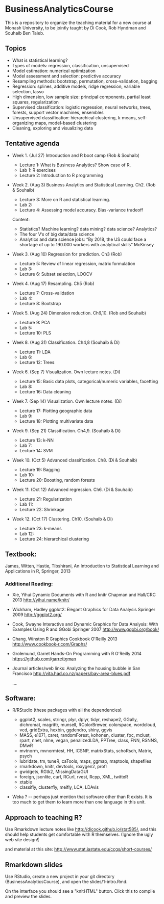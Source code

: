# BusinessAnalyticsCourse
This is a repository to organize the teaching material for a new course at Monash University, to be jointly taught by Di Cook, Rob Hyndman and Souhaib Ben Taieb.

##  Topics

* What is statistical learning?
* Types of models: regression, classification, unsupervised
* Model estimation: numerical optimization
* Model assessment and selection: predictive accuracy
* Resampling methods: bootstrap, permutation, cross-validation, bagging
* Regression: splines, additive models, ridge regression, variable selection, lasso
* High dimension, low sample size: principal components, partial least squares, regularization
* Supervised classification: logistic regression, neural networks, trees, forests, support vector machines, ensembles
* Unsupervised classification: hierarchical clustering, k-means, self-organizing maps, model-based clustering
* Cleaning, exploring and visualizing data

## Tentative agenda

* Week 1. (Jul 27) Introduction and R boot camp (Rob & Souhaib)
  - Lecture 1:  What is Business Analytics? Show case of R.
  - Lab 1: R exercises
  - Lecture 2: Introduction to R programming

* Week 2. (Aug 3) Business Analytics and Statistical Learning. Ch2. (Rob & Souhaib)
  - Lecture 3: More on R and statistical learning. 
  - Lab 2: 
  - Lecture 4: Assessing model accuracy. Bias-variance tradeoff

  Content: 
    - Statistics? Machine learning? data mining? data science? Analytics? 
    - The four V’s of big data/data science
    - Analytics and data science jobs: “By 2018, the US could face a shortage of up to 190.000 workers with analytical skills” McKinsey

* Week 3. (Aug 10) Regression for prediction. Ch3 (Rob)
  - Lecture 5: Review of linear regression, matrix formulation
  - Lab 3:
  - Lecture 6: Subset selection, LOOCV 

* Week 4. (Aug 17) Resampling. Ch5 (Rob)
  - Lecture 7: Cross-validation
  - Lab 4: 
  - Lecture 8: Bootstrap

* Week 5. (Aug 24) Dimension reduction. Ch6,10. (Rob and Souhaib)
  - Lecture 9: PCA
  - Lab 5:
  - Lecture 10: PLS

* Week 8. (Aug 31) Classification. Ch4,8 (Souhaib & Di)
  - Lecture 11: LDA
  - Lab 6:
  - Lecture 12: Trees

* Week 6. (Sep 7) Visualization. Own lecture notes. (Di)
  - Lecture 15: Basic data plots, categorical/numeric variables, facetting
  - Lab 8:
  - Lecture 16: Data cleaning
* Week 7. (Sep 14) Visualization. Own lecture notes. (Di)
  - Lecture 17: Plotting geographic data
  - Lab 9:
  - Lecture 18: Plotting multivariate data
  
* Week 9. (Sep 21) Classification. Ch4,9. (Souhaib & Di)
  - Lecture 13: k-NN
  - Lab 7:
  - Lecture 14: SVM

* Week 10. (Oct 5) Advanced classification. Ch8. (Di & Souhaib)
  - Lecture 19: Bagging
  - Lab 10:
  - Lecture 20: Boosting, random forests

* Week 11. (Oct 12) Advanced regression. Ch6. (Di & Souhaib)
  - Lecture 21: Regularization
  - Lab 11:
  - Lecture 22: Shrinkage

* Week 12. (Oct 17) Clustering. Ch10. (Souhaib & Di)
  - Lecture 23: k-means
  - Lab 12:
  - Lecture 24: hierarchical clustering
  
## Textbook: 

James, Witten, Hastie, Tibshirani, An Introduction to Statistical Learning and Applications in R, Springer, 2013
          
### Additional Reading: 
  
  *  Xie, Yihui
        Dynamic Documents with R and knitr
        Chapman and Hall/CRC
        2013
        http://yihui.name/knitr/
                      
  * Wickham, Hadley
        ggplot2: Elegant Graphics for Data Analysis
        Springer
        2009
        http://ggplot2.org/
        
  * Cook, Swayne
        Interactive and Dynamic Graphics for Data Analysis: With Examples Using R and GGobi
        Springer
        2007
        http://www.ggobi.org/book/
        
  * Chang, Winston
        R Graphics Cookbook
        O'Reilly
        2013
        http://www.cookbook-r.com/Graphs/
        
  * Grolemund, Garret
        Hands-On Programming with R
        O'Reilly
        2014
        https://github.com/garrettgman
        
  * Journal articles/web links:
      Analyzing the housing bubble in San Francisco http://vita.had.co.nz/papers/bay-area-blues.pdf
      
      .... 

## Software:
* R/RStudio (these packages with all the dependencies)
  - ggplot2, scales, stringr, plyr, dplyr, tidyr, reshape2, GGally, dichromat, magrittr, munsell, RColorBrewer, colorspace, wordcloud, vcd, gridExtra, hexbin, ggdendro, shiny, ggvis
  - MASS, e1071, caret, randomForest, kohonen, cluster, fpc, mclust, rpart, nnet, nlme, vegan, penalizedLDA, PPTree, class, FNN, RSNNS, DMwR
  - mvtnorm, mvnormtest, HH, ICSNP, matrixStats, schoRsch, Matrix, psych
  - lubridate, tm, tuneR, caTools, maps, ggmap, maptools, shapefiles
  - rmarkdown, knitr, devtools, roxygen2, profr
  - gwidgets, RGtk2, MissingDataGUI
  - foreign, jsonlite, curl, RCurl, rvest, Rcpp, XML, twitteR
  - xtable
  - classifly, clusterfly, meifly, LCA, LDAvis

* Weka ? -- perhaps just mention that software other than R exists. It is too much to get them to learn more than one language in this unit.
      
## Approach to teaching R? 

Use Rmarkdown lecture notes like http://dicook.github.io/stat585/, and this should help students get comfortable with R themselves. (Ignore the ugly web site design!)

and material at this site: http://www.stat.iastate.edu/ccgs/short-courses/
        
## Rmarkdown slides

Use RStudio, create a new project in your git directory (BusinessAnalyticsCourse), and open the slides/1-intro.Rmd. 

On the interface you should see a "knitHTML" button. Click this to compile and preview the slides.
